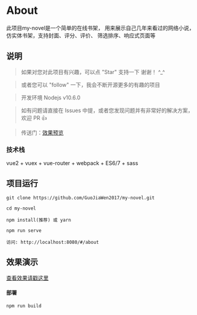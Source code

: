 # About
此项目my-novel是一个简单的在线书架，
用来展示自己几年来看过的网络小说，仿实体书架，支持封面、评分、评价、
筛选排序、响应式页面等

## 说明

>  如果对您对此项目有兴趣，可以点 "Star" 支持一下 谢谢！ ^_^

>  或者您可以 "follow" 一下，我会不断开源更多的有趣的项目

>  开发环境 Nodejs v10.6.0

>  如有问题请直接在 Issues 中提，或者您发现问题并有非常好的解决方案，欢迎 PR 👍

>  传送门：[效果预览](http://toguojiawen.com) 

### 技术栈

vue2 + vuex + vue-router + webpack + ES6/7 + sass

## 项目运行


```
git clone https://github.com/GuoJiaWen2017/my-novel.git  

cd my-novel 

npm install(推荐) 或 yarn

npm run serve

访问: http://localhost:8080/#/about

```


## 效果演示
[查看效果请戳这里](http://toguojiawen.com)

#### 部署
```
npm run build
```
